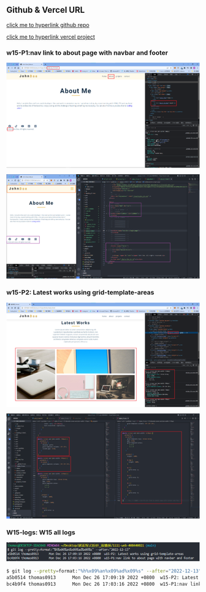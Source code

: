 ## Github & Vercel URL

[click me to hyperlink github repo](https://github.com/thomas0913/1111-web-408440021)

[click me to hyperlink vercel project](https://1111-web-408440021.vercel.app/)

### w15-P1:nav link to about page with navbar and footer

![](w15-p1-1.png)

![](w15-p1-2.png)

### w15-P2: Latest works using grid-template-areas

![](w15-p2-1.png)

![](w15-p2-2.png)

### W15-logs: W15 all logs

![](w15-logs.png)

```bash
$ git log --pretty=format:"%h%x09%an%x09%ad%x09%s" --after="2022-12-13"
a5b0514 thomas0913      Mon Dec 26 17:09:19 2022 +0800  w15-P2: Latest works using grid-template-areas
bc4b9f4 thomas0913      Mon Dec 26 17:03:16 2022 +0800  w15-P1:nav link to about page with navbar and footer
```
